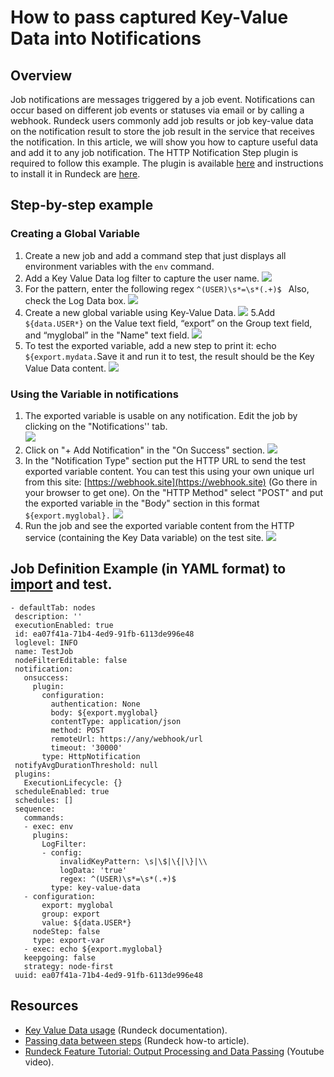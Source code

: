 # How to pass captured Key-Value Data into Notifications

## Overview
Job notifications are messages triggered by a job event. Notifications can occur based on different job events or statuses via email or by calling a webhook. Rundeck users commonly add job results or job key-value data on the notification result to store the job result in the service that receives the notification. In this article, we will show you how to capture useful data and add it to any job notification.
The HTTP Notification Step plugin is required to follow this example. The plugin is available [here](https://github.com/rundeck-plugins/http-notification) and instructions to install it in Rundeck are [here](https://docs.rundeck.com/docs/administration/configuration/plugins/installing.html#installation).

## Step-by-step example

### Creating a Global Variable
1. Create a new job and add a command step that just displays all environment variables with the `env` command.
2. Add a Key Value Data log filter to capture the user name. 
![](~@assets/img/notification1.png)
3. For the pattern, enter the following regex `^(USER)\s*=\s*(.+)$ `
 Also, check the Log Data box.
![](~@assets/img/notification2.png)
4. Create a new global variable using Key-Value Data. 
![](~@assets/img/notification3.png)
5.Add `${data.USER*}` on the Value text field, “export” on the Group text field, and “myglobal” in the "Name" text field.
![](~@assets/img/notification4.png)
6. To test the exported variable, add a new step to print it: echo `${export.mydata.`Save it and run it to test, the result should be the Key Value Data content.
![](~@assets/img/notification5.png)

### Using the Variable in notifications
1. The exported variable is usable on any notification.  Edit the job by clicking on the "Notifications'' tab.  
![](~@assets/img/notification6.png)
2. Click on "+ Add Notification" in the "On Success" section.
![](~@assets/img/notification7.png)
3. In the "Notification Type" section put the HTTP URL to send the test exported variable content. You can test this using your own unique url from this site: [https://webhook.site](https://webhook.site) (Go there in your browser to get one).  On the "HTTP Method" select "POST" and put the exported variable in the "Body" section in this format `${export.myglobal}.`
![](~@assets/img/notification8.png)
4. Run the job and see the exported variable content from the HTTP service (containing the Key Data variable) on the test site.
![](~@assets/img/notification9.png)

## Job Definition Example (in YAML format) to [import](https://docs.rundeck.com/docs/manual/creating-jobs.html#importing-job-definitions) and test.

```
- defaultTab: nodes
 description: ''
 executionEnabled: true
 id: ea07f41a-71b4-4ed9-91fb-6113de996e48
 loglevel: INFO
 name: TestJob
 nodeFilterEditable: false
 notification:
   onsuccess:
     plugin:
       configuration:
         authentication: None
         body: ${export.myglobal}
         contentType: application/json
         method: POST
         remoteUrl: https://any/webhook/url
         timeout: '30000'
       type: HttpNotification
 notifyAvgDurationThreshold: null
 plugins:
   ExecutionLifecycle: {}
 scheduleEnabled: true
 schedules: []
 sequence:
   commands:
   - exec: env
     plugins:
       LogFilter:
       - config:
           invalidKeyPattern: \s|\$|\{|\}|\\
           logData: 'true'
           regex: ^(USER)\s*=\s*(.+)$
         type: key-value-data
   - configuration:
       export: myglobal
       group: export
       value: ${data.USER*}
     nodeStep: false
     type: export-var
   - exec: echo ${export.myglobal}
   keepgoing: false
   strategy: node-first
 uuid: ea07f41a-71b4-4ed9-91fb-6113de996e48
```

## Resources

* [Key Value Data usage](https://docs.rundeck.com/docs/manual/log-filters/key-value-data.html#key-value-data) (Rundeck documentation).
* [Passing data between steps](https://docs.rundeck.com/docs/learning/howto/passing-variables.html) (Rundeck how-to article).
* [Rundeck Feature Tutorial: Output Processing and Data Passing](https://www.youtube.com/watch?v=ao2SvpspWl4) (Youtube video).